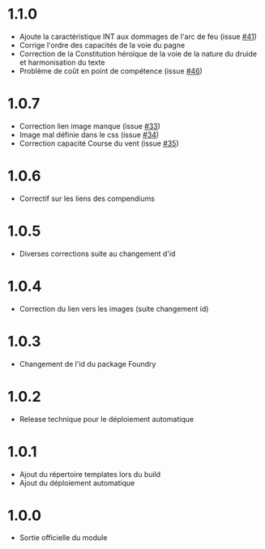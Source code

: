 # 1.1.0
- Ajoute la caractéristique INT aux dommages de l'arc de feu (issue [#41](https://github.com/BlackBookEditions/foundry-cof2-base/issues/41))
- Corrige l'ordre des capacités de la voie du pagne
- Correction de la Constitution héroïque de la voie de la nature du druide et harmonisation du texte
- Problème de coût en point de compétence (issue [#46](https://github.com/BlackBookEditions/foundry-cof2-base/issues/46))

# 1.0.7
- Correction lien image manque (issue [#33](https://github.com/BlackBookEditions/foundry-cof2-base/issues/33))
- Image mal définie dans le css (issue [#34](https://github.com/BlackBookEditions/foundry-cof2-base/issues/34))
- Correction capacité Course du vent (issue [#35](https://github.com/BlackBookEditions/foundry-cof2-base/issues/35))

# 1.0.6
- Correctif sur les liens des compendiums

# 1.0.5
- Diverses corrections suite au changement d'id

# 1.0.4
- Correction du lien vers les images (suite changement id)

# 1.0.3
- Changement de l'id du package Foundry

# 1.0.2
- Release technique pour le déploiement automatique

# 1.0.1
- Ajout du répertoire templates lors du build
- Ajout du déploiement automatique

# 1.0.0
- Sortie officielle du module